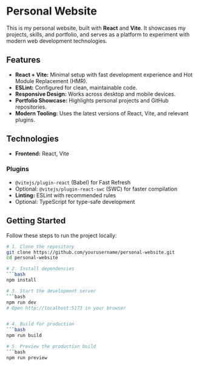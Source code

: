 # Personal Website

This is my personal website, built with **React** and **Vite**. It showcases my projects, skills, and portfolio, and serves as a platform to experiment with modern web development technologies.

## Features

- **React + Vite:** Minimal setup with fast development experience and Hot Module Replacement (HMR).  
- **ESLint:** Configured for clean, maintainable code.  
- **Responsive Design:** Works across desktop and mobile devices.  
- **Portfolio Showcase:** Highlights personal projects and GitHub repositories.  
- **Modern Tooling:** Uses the latest versions of React, Vite, and relevant plugins.

## Technologies

- **Frontend:** React, Vite

### Plugins

- `@vitejs/plugin-react` (Babel) for Fast Refresh  
- Optional: `@vitejs/plugin-react-swc` (SWC) for faster compilation  
- **Linting:** ESLint with recommended rules  
- Optional: TypeScript for type-safe development

## Getting Started

Follow these steps to run the project locally:

```bash
# 1. Clone the repository
git clone https://github.com/yourusername/personal-website.git
cd personal-website

# 2. Install dependencies
```bash
npm install

# 3. Start the development server
```bash
npm run dev
# Open http://localhost:5173 in your browser


# 4. Build for production
```bash
npm run build

# 5. Preview the production build
```bash
npm run preview
